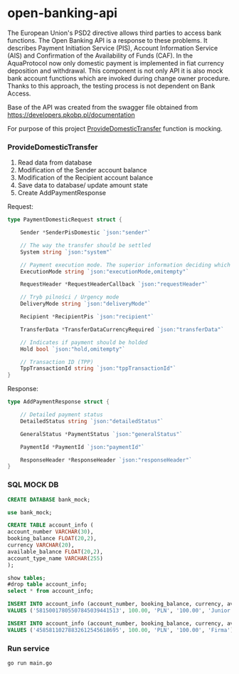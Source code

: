 # open-banking-api

The European Union's PSD2 directive allows third parties to access bank functions. The Open Banking API is a response to these problems. It describes Payment Initiation Service (PIS), Account Information Service (AIS) and Confirmation of the Availability of Funds (CAF). In the AquaProtocol now only domestic payment is implemented in fiat currency deposition and withdrawal. This component is not only API it is also mock bank account functions which are invoked during change owner procedure. Thanks to this approach, the testing process is not dependent on Bank Access.

Base of the API was created from the swagger file obtained from https://developers.pkobp.pl/documentation

For purpose of this project [ProvideDomesticTransfer](https://github.com/aquaprotocol/open-banking-api/blob/61148fcb1a1d88e3d847cfa98627d9a455f8a863/go/api_pis.go#L43) function is mocking.

### ProvideDomesticTransfer
1. Read data from database
2. Modification of the Sender account balance
3. Modification of the Recipient account balance
4. Save data to database/ update amount state
5. Create AddPaymentResponse


Request:
```go
type PaymentDomesticRequest struct {

    Sender *SenderPisDomestic `json:"sender"`

    // The way the transfer should be settled
    System string `json:"system"`

    // Payment execution mode. The superior information deciding which mode is to be used to execute payment.
    ExecutionMode string `json:"executionMode,omitempty"`

    RequestHeader *RequestHeaderCallback `json:"requestHeader"`

    // Tryb pilności / Urgency mode
    DeliveryMode string `json:"deliveryMode"`

    Recipient *RecipientPis `json:"recipient"`

    TransferData *TransferDataCurrencyRequired `json:"transferData"`

    // Indicates if payment should be holded
    Hold bool `json:"hold,omitempty"`

    // Transaction ID (TPP)
    TppTransactionId string `json:"tppTransactionId"`
}
```

Response:
```go
type AddPaymentResponse struct {

    // Detailed payment status
    DetailedStatus string `json:"detailedStatus"`

    GeneralStatus *PaymentStatus `json:"generalStatus"`

    PaymentId *PaymentId `json:"paymentId"`

    ResponseHeader *ResponseHeader `json:"responseHeader"`
}
```

### SQL MOCK DB

```sql
CREATE DATABASE bank_mock;

use bank_mock;

CREATE TABLE account_info (
account_number VARCHAR(30),
booking_balance FLOAT(20,2),
currency VARCHAR(20),
available_balance FLOAT(20,2),
account_type_name VARCHAR(255)
);

show tables;
#drop table account_info;
select * from account_info;

INSERT INTO account_info (account_number, booking_balance, currency, available_balance, account_type_name)
VALUES ('58150017805507845039441513', 100.00, 'PLN', '100.00', 'Junior');

INSERT INTO account_info (account_number, booking_balance, currency, available_balance, account_type_name)
VALUES ('45858110278832612545618695', 100.00, 'PLN', '100.00', 'Firma');
```
### Run service
`go run main.go`





